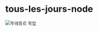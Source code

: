 # tous-les-jours-node

![뚜레쥬르 목업](https://user-images.githubusercontent.com/69718601/183293875-13c3de0a-0769-452e-9448-2092fcae0208.jpg)
